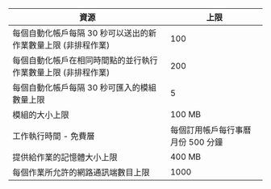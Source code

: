 資源|上限
---|---
每個自動化帳戶每隔 30 秒可以送出的新作業數量上限 (非排程作業)|100
每個自動化帳戶在相同時間點的並行執行作業數量上限 (非排程作業)|200
每個自動化帳戶每隔 30 秒可匯入的模組數量上限|5
模組的大小上限|100 MB
工作執行時間 - 免費層|每個訂用帳戶每行事曆月份 500 分鐘
提供給作業的記憶體大小上限 |400 MB
每個作業所允許的網路通訊端數目上限|1000

<!---HONumber=AcomDC_0803_2016-->